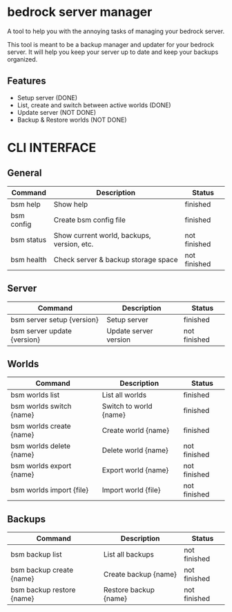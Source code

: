 # bedrock server manager

A tool to help you with the annoying tasks of managing your bedrock server.

This tool is meant to be a backup manager and updater for your bedrock server. It will help you keep your server up to date and keep your backups organized.

## Features

-   Setup server (DONE)
-   List, create and switch between active worlds (DONE)
-   Update server (NOT DONE)
-   Backup & Restore worlds (NOT DONE)

# CLI INTERFACE

## General

| Command    | Description                                | Status       |
| ---------- | ------------------------------------------ | ------------ |
| bsm help   | Show help                                  | finished     |
| bsm config | Create bsm config file                     | finished     |
| bsm status | Show current world, backups, version, etc. | not finished |
| bsm health | Check server & backup storage space        | not finished |

## Server

| Command                     | Description           | Status       |
| --------------------------- | --------------------- | ------------ |
| bsm server setup {version}  | Setup server          | finished     |
| bsm server update {version} | Update server version | not finished |

## Worlds

| Command                  | Description            | Status       |
| ------------------------ | ---------------------- | ------------ |
| bsm worlds list          | List all worlds        | finished     |
| bsm worlds switch {name} | Switch to world {name} | finished     |
| bsm worlds create {name} | Create world {name}    | finished     |
| bsm worlds delete {name} | Delete world {name}    | not finished |
| bsm worlds export {name} | Export world {name}    | not finished |
| bsm worlds import {file} | Import world {file}    | not finished |

## Backups

| Command                   | Description           | Status       |
| ------------------------- | --------------------- | ------------ |
| bsm backup list           | List all backups      | not finished |
| bsm backup create {name}  | Create backup {name}  | not finished |
| bsm backup restore {name} | Restore backup {name} | not finished |
